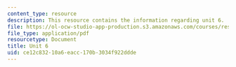 ```yaml
---
content_type: resource
description: This resource contains the information regarding unit 6.
file: https://ol-ocw-studio-app-production.s3.amazonaws.com/courses/res-21g-003-learning-chinese-a-foundation-course-in-mandarin-spring-2011/ce12c83210a6eacc170b3034f922ddde_MITRES_21G_003S11_unit06.pdf
file_type: application/pdf
resourcetype: Document
title: Unit 6
uid: ce12c832-10a6-eacc-170b-3034f922ddde
---
```

